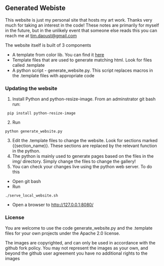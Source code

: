 ## Generated Webiste

This website is just my personal site that hosts my art work.  Thanks very much for taking an interest in the code!
These notes are primarily for myself in the future, but in the unlikely event that someone else reads this you 
can reach me at tim.daoust@gmail.com 

The website itself is built of 3 components

- A template from color lib.  You can find it [here](https://colorlib.com/wp/template/sonar/)
- Template files that are used to generate matching html.  Look for files called .template
- A python script - generate_website.py.  This script replaces macros in the .template files with appropriate code

### Updating the website

1.  Install Python and python-resize-image. From an adminstrator git bash run: 
```
 pip install python-resize-image
```
2.  Run 
```
python generate_website.py
```
3.  Edit the .template files to change the website.  Look for sections marked {{section_name}}.  These sections are 
replaced by the relevant function in the python.
4.  The python is mainly used to generate pages based on the files in the img/ directory. Simply change the files to change the gallery!
5.  You can check your changes live using the python web server. To do this 
  - Open git bash 
  - Run 
  ```
  ./serve_local_website.sh
  ```
  - Open a browser to http://127.0.0.1:8080/
### License

You are welcome to use the code generate_website.py and the .template files for your own projects under the Apache 2.0 license. 

The images are copyrighted, and can only be used in accordance with the github fork policy.  You may not represent the images
as your own, and beyond the github user agreement you have no additional rights to the images
 
